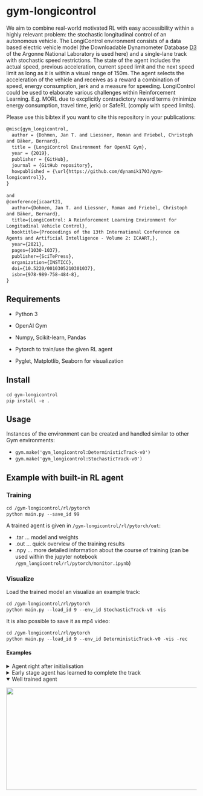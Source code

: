 # gym-longicontrol
We aim to combine real-world motivated RL with easy accessibility within a highly relevant problem: the stochastic longitudinal control of an autonomous vehicle.
The LongiControl environment consists of a data based electric vehicle model (the Downloadable Dynamometer Database [D3](https://www.anl.gov/es/downloadable-dynamometer-database) of the Argonne National Laboratory is used here) and a single-lane track with stochastic speed restrictions. The state of the agent includes the actual speed, previous acceleration, current speed limit and the next speed limit as long as it is within a visual range of 150m. The agent selects the acceleration of the vehicle and receives as a reward a combination of speed, energy consumption, jerk and a measure for speeding. 
LongiControl could be used to elaborate various challenges within Reinforcement Learning. E.g. MORL due to excplicitly contradictory reward terms (minimize energy consumption, travel time, jerk) or SafeRL (comply with speed limits).


Please use this bibtex if you want to cite this repository in your publications:

```
@misc{gym_longicontrol,
  author = {Dohmen, Jan T. and Liessner, Roman and Friebel, Christoph and Bäker, Bernard},
  title = {LongiControl Environment for OpenAI Gym},
  year = {2019},
  publisher = {GitHub},
  journal = {GitHub repository},
  howpublished = {\url{https://github.com/dynamik1703/gym-longicontrol}},
}

and
@conference{icaart21,
  author={Dohmen, Jan T. and Liessner, Roman and Friebel, Christoph and Bäker, Bernard},
  title={LongiControl: A Reinforcement Learning Environment for Longitudinal Vehicle Control},
  booktitle={Proceedings of the 13th International Conference on Agents and Artificial Intelligence - Volume 2: ICAART,},
  year={2021},
  pages={1030-1037},
  publisher={SciTePress},
  organization={INSTICC},
  doi={10.5220/0010305210301037},
  isbn={978-989-758-484-8},
}

```


## Requirements
- Python 3
- OpenAI Gym
- Numpy, Scikit-learn, Pandas

- Pytorch to train/use the given RL agent
- Pyglet, Matplotlib, Seaborn for visualization


## Install
```
cd gym-longicontrol
pip install -e .
```


## Usage
Instances of the environment can be created and handled similar to other Gym environments:
- `gym.make('gym_longicontrol:DeterministicTrack-v0')`
- `gym.make('gym_longicontrol:StochasticTrack-v0')`


## Example with built-in RL agent

### Training
```
cd /gym-longicontrol/rl/pytorch
python main.py --save_id 99
```

A trained agent is given in `/gym-longicontrol/rl/pytorch/out`:
- .tar ... model and weights
- .out ... quick overview of the training results
- .npy ... more detailed information about the course of training (can be used within the jupyter notebook `/gym_longicontrol/rl/pytorch/monitor.ipynb`)


### Visualize
Load the trained model an visualize an example track:
```
cd /gym-longicontrol/rl/pytorch
python main.py --load_id 9 --env_id StochasticTrack-v0 -vis
```

It is also possible to save it as mp4 video:
```
cd /gym-longicontrol/rl/pytorch
python main.py --load_id 9 --env_id DeterministicTrack-v0 -vis -rec
```

#### Examples
<details>
  <summary>Agent right after initialisation</summary>
  
  <p align="center">
  <img src="/img/after_init.gif" width=600 height=270>
  </p>
</details>

<details>
  <summary>Early stage agent has learned to complete the track</summary>
  
  <p align="center">
  <img src="/img/early_stage_agent.gif" width=600 height=270>
  </p>
</details>

<details open>
  <summary>Well trained agent</summary>
  
  <p align="center">
  <img src="/img/trained_agent.gif" width=600 height=270>
  </p>
</details>


